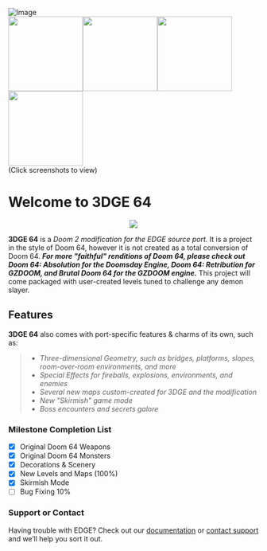 ![Image](http://i.imgur.com/Zk219sR.png) <br>
<a href="http://i.imgur.com/EOgSf2G.png"><img src="http://i.imgur.com/EOgSf2G.png" width="150" height="150"></a><a href="https://i.imgur.com/jCA3xqg.png"><img src="https://i.imgur.com/jCA3xqg.png" width="150" height="150"></a><a href="https://i.imgur.com/emckr1K.png"><img src="https://i.imgur.com/emckr1K.png" width="150" height="150"></a><a href="https://i.imgur.com/KRAckAo.png"><img src="https://i.imgur.com/KRAckAo.png" width="150" height="150"></a> <br>
(Click screenshots to view)

# Welcome to 3DGE 64 #
<center> <img src="http://i.imgur.com/FThCp1a.gif"> <br></center>

**3DGE 64** is a _Doom 2 modification for the EDGE source port._ It is a project in the style of Doom 64, however it is not created as a total conversion of Doom 64. _**For more "faithful" renditions of Doom 64, please check out Doom 64: Absolution for the Doomsday Engine, Doom 64: Retribution for GZDOOM, and Brutal Doom 64 for the GZDOOM engine.**_ This project will come packaged with user-created levels tuned to challenge any demon slayer. 
## Features

**3DGE 64** also comes with port-specific features & charms of its own, such as: 

>- _Three-dimensional Geometry, such as bridges, platforms, slopes, room-over-room environments, and more_
>- _Special Effects for fireballs, explosions, environments, and enemies_
>- _Several new maps custom-created for 3DGE and the modification_
>- _New "Skirmish" game mode_
>- _Boss encounters and secrets galore_

### Milestone Completion List ###
- [x] Original Doom 64 Weapons
- [x] Original Doom 64 Monsters
- [x] Decorations & Scenery
- [x] New Levels and Maps (100%)
- [x] Skirmish Mode
- [ ] Bug Fixing 10%

### Support or Contact

Having trouble with EDGE? Check out our [documentation](http://3dfxdev.net/edgewiki/index.php/Main_Page) or [contact support](https://github.com/contact) and we’ll help you sort it out.
